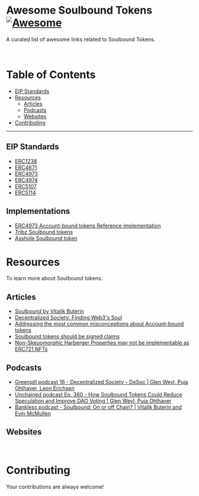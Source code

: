 # Awesome Soulbound Tokens [![Awesome](https://cdn.rawgit.com/sindresorhus/awesome/d7305f38d29fed78fa85652e3a63e154dd8e8829/media/badge.svg)](https://github.com/sindresorhus/awesome)

A curated list of awesome links related to Soulbound Tokens.

<br />

# Table of Contents

- [EIP Standards](#eipstandards)
- [Resources](#resources)
  - [Articles](#articles)
  - [Podcasts](#podcasts)
  - [Websites](#websites)
- [Contributing](#contributing)

---

## EIP Standards

- [ERC1238](https://github.com/ethereum/EIPs/issues/1238)
- [ERC4671](https://eips.ethereum.org/EIPS/eip-4671)
- [ERC4973](https://eips.ethereum.org/EIPS/eip-4973)
- [ERC4974](https://github.com/ethereum/EIPs/blob/master/EIPS/eip-4974.md)
- [ERC5107](https://github.com/ethereum/EIPs/pull/5107)
- [ERC5114](https://github.com/ethereum/EIPs/pull/5114)

## Implementations

- [ERC4973 Account-bound tokens Reference implementation](https://github.com/rugpullindex/ERC4973)
- [Tribz Soulbound tokens](https://blockscout.com/xdai/mainnet/address/0x2043F330339E21Afe6DC6207500B24AcF74068fC/contracts#address-tabs)
- [Asshole Soulbound token](https://etherscan.io/address/0x0855B3B667Be89efcF9eE54a79aEcB25a194A8b0#code)

# Resources

To learn more about Soulbound tokens.

## Articles
- [Soulbound by Vitalik Buterin](https://vitalik.ca/general/2022/01/26/soulbound.html)
- [Decentralized Society: Finding Web3's Soul](https://papers.ssrn.com/sol3/papers.cfm?abstract_id=4105763)
- [Addressing the most common misconceptions about Account-bound tokens](https://timdaub.github.io/2022/05/30/addressing-the-most-common-misconceptions-about-account-bound-tokens/)
- [Soulbound tokens should be signed claims](https://katelynsills.com/blockchain/soulbound-tokens/)
- [Non-Skeuomorphic Harberger Properties may not be implementable as ERC721 NFTs](https://timdaub.github.io/2022/02/19/non-skeuomorphic-harberger-properties-erc721-nfts/)

## Podcasts
- [Greenpill podcast 16 - Decentralized Society - DeSoc | Glen Weyl, Puja Ohlhaver, Leon Erichsen](https://podcasts.apple.com/us/podcast/16-decentralized-society-desoc-glen-weyl-puja-ohlhaver/id1609313639?i=1000564942612)
- [Unchained podcast Ep. 360 - How Soulbound Tokens Could Reduce Speculation and Improve DAO Voting | Glen Weyl, Puja Ohlhaver](https://unchainedpodcast.com/how-soul-bound-tokens-could-reduce-speculation-and-improve-dao-voting-ep-360/)
- [Bankless podcast - Soulbound: On or off Chain? | Vitalik Buterin and Evin McMullen](http://podcast.banklesshq.com/soulbound-on-or-off-chain-vitalik-buterin-and-evin-mcmullen)

## Websites

<br />

# Contributing

Your contributions are always welcome!
